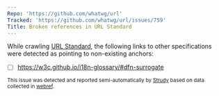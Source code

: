 ```yaml
---
Repo: 'https://github.com/whatwg/url'
Tracked: 'https://github.com/whatwg/url/issues/759'
Title: Broken references in URL Standard
---
```


While crawling [URL Standard](https://url.spec.whatwg.org/), the following links to other specifications were detected as pointing to non-existing anchors:
* [ ] https://w3c.github.io/i18n-glossary/#dfn-surrogate

<sub>This issue was detected and reported semi-automatically by [Strudy](https://github.com/w3c/strudy/) based on data collected in [webref](https://github.com/w3c/webref/).</sub>
